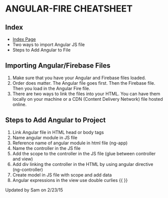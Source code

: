 # ANGULAR-FIRE CHEATSHEET

## Index
* [Index Page](https://github.com/blaisethomas/wdi_la_14_md_sheets/blob/master/README.md)
* Two ways to import Angular JS file
* Steps to Add Angular to File


## Importing Angular/Firebase Files
1. Make sure that you have your Angular and Firebase files loaded.
2. Order does matter. The Angular file goes first. Then the Firebase file. Then you load in the Angular Fire file.
3. There are two ways to link the files into your HTML. You can have them locally on your machine or a CDN (Content Delivery Network) file hosted online.

## Steps to Add Angular to Project
1. Link Angular file in HTML head or body tags
2. Name angular module in JS file
3. Reference name of angular module in html file (ng-app)
4. Name the controller in the JS file
5. Add the scope to the controller in the JS file (glue between controller and view)
6. Add div linking the controller in the HTML by using angular directive (ng-controller)
7. Create model in JS file with scope and add data
8. Angular expressions in the view use double curlies {{ }}


Updated by Sam on 2/23/15